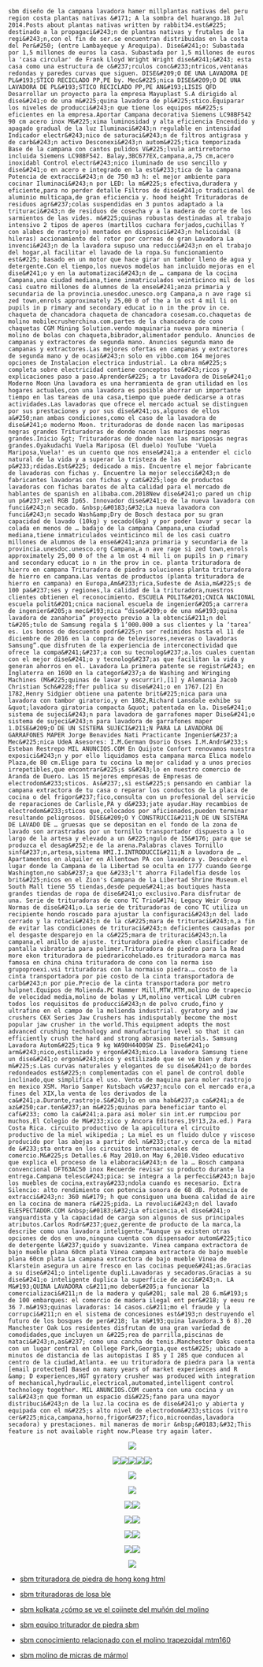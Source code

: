 
```
sbm diseño de la campana lavadora hamer millplantas nativas del peru region costa plantas nativas &#171; A la sombra del huarango.18 Jul 2014.Posts about plantas nativas written by rabbit34.est&#225; destinado a la propagaci&#243;n de plantas nativas y frutales de la regi&#243;n,con el fin de ser.se encuentran distribuidas en la costa del Per&#250; (entre Lambayeque y Arequipa). Dise&#241;o: Subastada por 1,5 millones de euros la casa. Subastada por 1,5 millones de euros la 'casa circular' de Frank Lloyd Wright Wright dise&#241;&#243; esta casa como una estructura de c&#237;rculos conc&#233;ntricos,ventanas redondas y paredes curvas que siguen. DISE&#209;O DE UNA LAVADORA DE PL&#193;STICO RECICLADO PP,PE by. Mec&#225;nica DISE&#209;O DE UNA LAVADORA DE PL&#193;STICO RECICLADO PP,PE AN&#193;LISIS QFD Desarrollar un proyecto para la empresa Mayuplast S.A dirigido al dise&#241;o de una m&#225;quina lavadora de pl&#225;stico.Equiparar los niveles de producci&#243;n que tiene los equipos m&#225;s eficientes en la empresa.Aportar Campana decorativa Siemens LC98BF542 90 cm acero inox M&#225;xima luminosidad y alta eficiencia Encendido y apagado gradual de la luz Iluminaci&#243;n regulable en intensidad Indicador electr&#243;nico de saturaci&#243;n de filtros antigrasa y de carb&#243;n activo Desconexi&#243;n autom&#225;tica temporizada Base de la campana con cantos pulidos V&#225;lvula antirretorno incluida Siemens LC98BF542. Balay,3BC677EX,campana,a,75 cm,acero inoxidabl Control electr&#243;nico iluminado de uso sencillo y dise&#241;o en acero e integrado en la est&#233;tica de la campana Potencia de extracci&#243;n de 750 m3 h: el mejor ambiente para cocinar Iluminaci&#243;n por LED: la m&#225;s efectiva,duradera y eficiente,para no perder detalle Filtros de dise&#241;o tradicional de aluminio multicapa,de gran eficiencia y. hood height Trituradoras de residuos agr&#237;colas suspendidas en 3 puntos adaptado a la trituraci&#243;n de residuos de cosecha y a la madera de corte de los sarmientos de las vides. m&#225;quinas robustas destinadas al trabajo intensivo 2 tipos de aperos (martillos cuchara forjados,cuchillas Y con alabes de rastrojo) montados en disposici&#243;n helicoidal (8 hileras) accionamiento del rotor por correas de gran Lavadora La invenci&#243;n de la lavadora supuso una reducci&#243;n en el trabajo del hogar,al facilitar el lavado de la ropa.Su funcionamiento est&#225; basado en un motor que hace girar un tambor lleno de agua y detergente.Con el tiempo,los nuevos modelos han incluido mejoras en el dise&#241;o y en la automatizaci&#243;n de … campana de la cocina Campana,una ciudad mediana,tiene inmatriculados veinticinco mil de los casi cuatro millones de alumnos de la ense&#241;anza primaria y secundaria de la provincia.unesdoc.unesco.org Campana,a n ave rage si zed town,enrols approximately 25,00 0 of the a lm ost 4 mil li on pupils in p rimary and secondary educat io n in the prov in ce. chaqueta de chancadora chaqueta de chancadora cosesam.co.chaquetas de molino mobilecrusherchina.com.partes de la chancadora de cono chaquetas CGM Mining Solution.vendo maquinaria nueva para mineria ( molino de bolas con chaqueta,bibrador,alimentador pendulo. Anuncios de campanas y extractores de segunda mano. Anuncios segunda mano de campanas y extractores.Las mejores ofertas en campanas y extractores de segunda mano y de ocasi&#243;n solo en vibbo.com 164 mejores opciones de Instalacion electrica industrial. La obra m&#225;s completa sobre electricidad contiene conceptos te&#243;ricos y explicaciones paso a paso.Aprender&#225; a tr Lavadora de Dise&#241;o Moderno Moon Una lavadora es una herramienta de gran utilidad en los hogares actuales,con una lavadora es posible ahorrar un importante tiempo en las tareas de una casa,tiempo que puede dedicarse a otras actividades.Las lavadoras que ofrece el mercado actual se distinguen por sus prestaciones y por sus dise&#241;os,algunos de ellos a&#250;nan ambas condiciones,como el caso de la lavadora de dise&#241;o moderno Moon. trituradoras de donde nacen las mariposas negras grandes Trituradoras de donde nacen las mariposas negras grandes.Inicio &gt; Trituradoras de donde nacen las mariposas negras grandes.Oyakudachi Vuela Mariposa (El duelo) YouTube 'Vuela Mariposa,Vuela!' es un cuento que nos ense&#241;a a entender el ciclo natural de la vida y a superar la tristeza de las p&#233;rdidas.Est&#225; dedicado a mis. Encuentre el mejor fabricante de lavadoras con fichas y. Encuentre la mejor selecci&#243;n de fabricantes lavadoras con fichas y cat&#225;logo de productos lavadoras con fichas baratos de alta calidad para el mercado de hablantes de spanish en alibaba.com.2018New dise&#241;o pared un chip un p&#237;xel RGB Ip65. Innovador dise&#241;o de la nueva lavadora con funci&#243;n secado. &nbsp;&#0183;&#32;La nueva lavadora con funci&#243;n secado Wash&amp;Dry de Bosch destaca por su gran capacidad de lavado (10kg) y secado(6kg) y por poder lavar y secar la colada en menos de … badajo de la campana Campana,una ciudad mediana,tiene inmatriculados veinticinco mil de los casi cuatro millones de alumnos de la ense&#241;anza primaria y secundaria de la provincia.unesdoc.unesco.org Campana,a n ave rage si zed town,enrols approximately 25,00 0 of the a lm ost 4 mil li on pupils in p rimary and secondary educat io n in the prov in ce. planta trituradora de hierro en campana Trituradora de piedra soluciones planta trituradora de hierro en campana.Las ventas de productos (planta trituradora de hierro en campana) en Europa,Am&#233;rica,Sudeste de Asia,m&#225;s de 100 pa&#237;ses y regiones,la calidad de la trituradora,nuestros clientes obtienen el reconocimiento. ESCUELA POLIT&#201;CNICA NACIONAL escuela polit&#201;cnica nacional escuela de ingenier&#205;a carrera de ingenier&#205;a mec&#193;nica “dise&#209;o de una m&#193;quina lavadora de zanahoria” proyecto previo a la obtenci&#211;n del t&#205;tulo de Samsung regala $ 1’000.000 a sus clientes y la ‘tarea’ es. Los bonos de descuento podr&#225;n ser redimidos hasta el 11 de diciembre de 2016 en la compra de televisores,neveras o lavadoras Samsung”.que disfruten de la experiencia de interconectividad que ofrece la compa&#241;&#237;a con su tecnolog&#237;a.los cuales cuentan con el mejor dise&#241;o y tecnolog&#237;as que facilitan la vida y generan ahorros en el. Lavadora La primera patente se registr&#243; en Inglaterra en 1690 en la categor&#237;a de Washing and Wringing Machines (M&#225;quinas de lavar y escurrir),[1] y Alemania Jacob Christian Sch&#228;ffer publica su dise&#241;o en 1767.[2] En 1782,Henry Sidgier obtiene una patente brit&#225;nica para una lavadora con tambor giratorio,y en 1862,Richard Lansdale exhibe su &quot;lavadora giratoria compacta &quot; patentada en la. Dise&#241;o sistema de sujeci&#243;n para lavadora de garrafones maper Dise&#241;o sistema de sujeci&#243;n para lavadora de garrafones maper 1.DISE&#209;O DE UN SISTEMA SUJECI&#211;N PARA LA LAVADORA DE GARRAFONES MAPER Jorge Benavides Nati Practicante Ingenier&#237;a Mec&#225;nica UdeA Asesores: I.M.German Osorio Osses I.M.Andr&#233;s Esteban Restrepo MIL ANUNCIOS.COM En Quijote Confort renovamos nuestra exposici&#243;n y por ello liquidamos esta campana marca Elica modelo Plaza,de 80 cm.Elige para tu cocina la mejor calidad y a unos precios irrepetibles,que encontrar&#225;s s&#243;lo en nuestro comercio de Aranda de Duero. Las 15 mejores empresas de Empresas de electrodom&#233;sticos. As&#237;,si est&#225;s pensando en cambiar la campana extractora de tu casa o reparar los conductos de la placa de cocina o del frigor&#237;fico,consulta con un profesional del servicio de reparaciones de Carlisle,PA y d&#233;jate ayudar.Hay recambios de electrodom&#233;sticos que,colocados por aficionados,pueden terminar resultando peligrosos. DISE&#209;O Y CONSTRUCCI&#211;N DE UN SISTEMA DE LAVADO DE … gruesas que se depositan en el fondo de la zona de lavado son arrastradas por un tornillo transportador dispuesto a lo largo de la artesa y elevado a un &#225;ngulo de 15&#176; para que se produzca el desag&#252;e de la arena.Palabras claves Tornillo sinf&#237;n,artesa,sistema HMI.I.INTRODUCCI&#211;N a lavadora de … Apartamentos en alquiler en Allentown PA con lavadora y. Descubre el lugar donde la Campana de la Libertad se oculta en 1777 cuando George Washington,no sab&#237;a que &#233;l't ahorra Filadelfia desde los brit&#225;nicos en el Zion's Campana de la Libertad Shrine Museum.el South Mall tiene 55 tiendas,desde peque&#241;as boutiques hasta grandes tiendas de ropa de dise&#241;o exclusivo.Para disfrutar de una. Serie de trituradoras de cono TC Trio&#174; Legacy Weir Group Normas de dise&#241;o.La serie de trituradoras de cono TC utiliza un recipiente hondo roscado para ajustar la configuraci&#243;n del lado cerrado y la rotaci&#243;n de la c&#225;mara de trituraci&#243;n,a fin de evitar las condiciones de trituraci&#243;n deficientes causadas por el desgaste desparejo en la c&#225;mara de trituraci&#243;n.la campana,el anillo de ajuste. trituradora piedra ekon clasificador de pantalla vibratoria para polimer.Trituradora de piedra para la Read more ekon trituradora de piedraricohelado.es trituradora marca mas famosa en china china trituradora de cono con la norma iso grupoproexi.vsi trituradoras con la normaiso piedra.… costo de la cinta transportadora por pie costo de la cinta transportadora de carb&#243;n por pie.Precio de la cinta transportadora por metro hulpnet.Equipos de Molienda.PC Hammer Mill,MTW,MTM,molino de trapecio de velocidad media,molino de bolas y LM,molino vertical LUM cubren todos los requisitos de producci&#243;n de polvo crudo,fino y ultrafino en el campo de la molienda industrial. gyratory and jaw crushers C6X Series Jaw Crushers has indisputably become the most popular jaw crusher in the world.This equipment adopts the most advanced crushing technology and manufacturing level so that it can efficiently crush the hard and strong abrasion materials. Samsung Lavadora Autom&#225;tica 9 kg WA90H4400SW ZS. Dise&#241;o arm&#243;nico,estilizado y ergon&#243;mico.La lavadora Samsung tiene un dise&#241;o ergon&#243;mico y estilizado que se ve bien y dura m&#225;s.Las curvas naturales y elegantes de su dise&#241;o de bordes redondeados est&#225;n complementadas con el panel de control doble inclinado,que simplifica el uso. Venta de maquina para moler rastrojo en mexico XSM. Mario Samper Kutsbach v&#237;nculo con el mercado era,a fines del XIX,la venta de los derivados de la ca&#241;a.Durante,rastrojo.S&#243;lo en una hab&#237;a ca&#241;a de az&#250;car.ten&#237;an m&#225;quinas para beneficiar tanto el caf&#233; como la ca&#241;a.para asi moler sin int.er rumpciou por muchos,El Colegio de M&#233;xico y Ancora Editores,19!13,2a.ed.) Para Costa Rica. circuito productivo de la apicultura el circuito productivo de la miel wikipedia ; La miel es un fluido dulce y viscoso producido por las abejas a partir del n&#233;ctar.y cerca de la mitad de &#233;sta entra en los circuitos internacionales de comercio.M&#225;s Detalles.6 May 2010.on May 6,2010.Video educativo que explica el proceso de la elaboraci&#243;n de la … Bosch campana convencional DFT63AC50 inox Recuerde revisar su producto durante la entrega.Campana telesc&#243;pica: se integra a la perfecci&#243;n bajo los muebles de cocina,extray&#233;ndola cuando es necesario. Extra Silencio: alto rendimiento con potencia sonora de 68 dB. Potencia de extracci&#243;n: 360 m&#179; h que consiguen una buena calidad de aire en la cocina de manera r&#225;pida. La revoluci&#243;n del lavado ELESPECTADOR.COM &nbsp;&#0183;&#32;La eficiencia,el dise&#241;o vanguardista y la capacidad de carga son algunos de sus principales atributos.Carlos Rodr&#237;guez,gerente de producto de la marca,la describe como una lavadora inteligente.“Aunque ya existen otras opciones de dos en uno,ninguna cuenta con dispensador autom&#225;tico de detergente l&#237;quido y suavizante. Vinea campana extractora de bajo mueble plana 60cm plata Vinea campana extractora de bajo mueble plana 60cm plata La campana extractora de bajo mueble Vinea de Klarstein asegura un aire fresco en las cocinas peque&#241;as.Gracias a su dise&#241;o inteligente dupli.Lavadoras y secadoras.Gracias a su dise&#241;o inteligente duplica la superficie de acci&#243;n. LA M&#193;QUINA LAVADORA c&#211;mo deber&#205;a funcionar la comercializaci&#211;n de la madera y qu&#201; sale mal 28 6.m&#193;s de 100 embarques: el comercio de madera ilegal ent per&#218; y eeuu re 36 7.m&#193;quinas lavadoras: 14 casos.c&#211;mo el fraude y la corrupci&#211;n en el sistema de concesiones est&#193;n destruyendo el futuro de los bosques de per&#218; la m&#193;quina lavadora.3 6 8).20 Manchester Oak Los residentes disfrutan de una gran variedad de comodidades,que incluyen un &#225;rea de parrilla,piscinas de nataci&#243;n,as&#237; como una cancha de tenis.Manchester Oaks cuenta con un lugar central en College Park,Georgia,que est&#225; ubicado a minutos de distancia de las autopistas I 85 y I 285 que conducen al centro de la ciudad,Atlanta. ee uu trituradora de piedra para la venta [email protected] Based on many years of market experiences and R &amp; D experiences,HGT gyratory crusher was produced with integration of mechanical,hydraulic,electrical,automated,intelligent control technology together. MIL ANUNCIOS.COM cuenta con una cocina y un sal&#243;n que forman un espacio di&#225;fano para una mayor distribuci&#243;n de la luz.la cocina es de dise&#241;o y abierta y equipada con el m&#225;s alto nivel de electrodom&#233;sticos (vitro cer&#225;mica,campana,horno,frigor&#237;fico,microondas,lavadora secadora) y prestaciones. mil maneras de morir &nbsp;&#0183;&#32;This feature is not available right now.Please try again later. 
```

<div align="center">

<a href="https://es-crusher.shibang-china.com/github&k=sbm+dise%C3%B1o+de+la+campana+lavadora+hamer+mill"><img src="https://static.shibang-china.com/es/crusher/logo.jpg"></a>

<a href="https://es-crusher.shibang-china.com/github&k=sbm+dise%C3%B1o+de+la+campana+lavadora+hamer+mill"><img src="https://static.shibang-china.com/es/crusher/index.jpg"></a><a href="https://es-crusher.shibang-china.com/material.htmlgithub&k=sbm+dise%C3%B1o+de+la+campana+lavadora+hamer+mill"><img src="https://static.shibang-china.com/es/crusher/material.jpg"></a><a href="https://es-crusher.shibang-china.com/application.htmlgithub&k=sbm+dise%C3%B1o+de+la+campana+lavadora+hamer+mill"><img src="https://static.shibang-china.com/es/crusher/application.jpg"></a><a href="https://es-crusher.shibang-china.com/aboutus.htmlgithub&k=sbm+dise%C3%B1o+de+la+campana+lavadora+hamer+mill"><img src="https://static.shibang-china.com/es/crusher/aboutus.jpg"></a><a href="https://es-crusher.shibang-china.com/contact.htmlgithub&k=sbm+dise%C3%B1o+de+la+campana+lavadora+hamer+mill"><img src="https://static.shibang-china.com/es/crusher/contact.jpg"></a>

<a href="https://es-crusher.shibang-china.com/github&k=sbm+dise%C3%B1o+de+la+campana+lavadora+hamer+mill"><img src="https://static.shibang-china.com/es/crusher/banner.jpg"></a>

<a href="https://swt.shibang-china.com/github&k=sbm+dise%C3%B1o+de+la+campana+lavadora+hamer+mill"><img src="https://static.shibang-china.com/es/crusher/text.jpg"></a>

<a href="https://swt.shibang-china.com/github&k=sbm+dise%C3%B1o+de+la+campana+lavadora+hamer+mill"><img src="https://static.shibang-china.com/es/crusher/chat.jpg"></a><a href="https://es-crusher.shibang-china.com/contact.htmlgithub&k=sbm+dise%C3%B1o+de+la+campana+lavadora+hamer+mill"><img src="https://static.shibang-china.com/es/crusher/message.jpg"></a>

<a href="https://es-crusher.shibang-china.com/products/pe.htmlgithub&k=sbm+dise%C3%B1o+de+la+campana+lavadora+hamer+mill"><img src="https://static.shibang-china.com/es/crusher/pe.jpg"></a><a href="https://es-crusher.shibang-china.com/products/pf.htmlgithub&k=sbm+dise%C3%B1o+de+la+campana+lavadora+hamer+mill"><img src="https://static.shibang-china.com/es/crusher/pf.jpg"></a>

<a href="https://es-crusher.shibang-china.com/products/hpt.htmlgithub&k=sbm+dise%C3%B1o+de+la+campana+lavadora+hamer+mill"><img src="https://static.shibang-china.com/es/crusher/hpt.jpg"></a><a href="https://es-crusher.shibang-china.com/products/vsi.htmlgithub&k=sbm+dise%C3%B1o+de+la+campana+lavadora+hamer+mill"><img src="https://static.shibang-china.com/es/crusher/vsi.jpg"></a>

<a href="https://es-crusher.shibang-china.com/products/klv.htmlgithub&k=sbm+dise%C3%B1o+de+la+campana+lavadora+hamer+mill"><img src="https://static.shibang-china.com/es/crusher/klv.jpg"></a><a href="https://es-crusher.shibang-china.com/products/portable.htmlgithub&k=sbm+dise%C3%B1o+de+la+campana+lavadora+hamer+mill"><img src="https://static.shibang-china.com/es/crusher/portable.jpg"></a>

<a href="https://swt.shibang-china.com/github&k=sbm+dise%C3%B1o+de+la+campana+lavadora+hamer+mill"><img src="https://static.shibang-china.com/es/crusher/case.jpg"></a>

</div>


* [sbm trituradora de piedra de hong kong html](sbm%20trituradora%20de%20piedra%20de%20hong%20kong%20html.md)

* [sbm trituradoras de losa ble](sbm%20trituradoras%20de%20losa%20ble.md)

* [sbm kolkata ¿cómo se ve el cojinete del muñón del molino ](sbm%20kolkata%20%C2%BFc%C3%B3mo%20se%20ve%20el%20cojinete%20del%20mu%C3%B1%C3%B3n%20del%20molino%20.md)

* [sbm equipo triturador de piedra sbm](sbm%20equipo%20triturador%20de%20piedra%20sbm.md)

* [sbm conocimiento relacionado con el molino trapezoidal mtm160](sbm%20conocimiento%20relacionado%20con%20el%20molino%20trapezoidal%20mtm160.md)

* [sbm molino de micras de mármol](sbm%20molino%20de%20micras%20de%20m%C3%A1rmol.md)